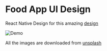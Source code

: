 # Food App UI Design

React Native Design for this amazing [design](https://dribbble.com/shots/11920939-Food-Recipe-Mobile-App/attachments/3547250?mode=media)

![Demo](https://github.com/erandakarachchi/rn-food-app-ui/blob/main/appdemo.gif)

All the images are downloaded from [unsplash](https://unsplash.com)
